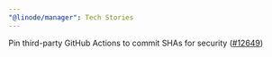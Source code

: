 ```yaml
---
"@linode/manager": Tech Stories
---
```


Pin third-party GitHub Actions to commit SHAs for security ([#12649](https://github.com/linode/manager/pull/12649))
